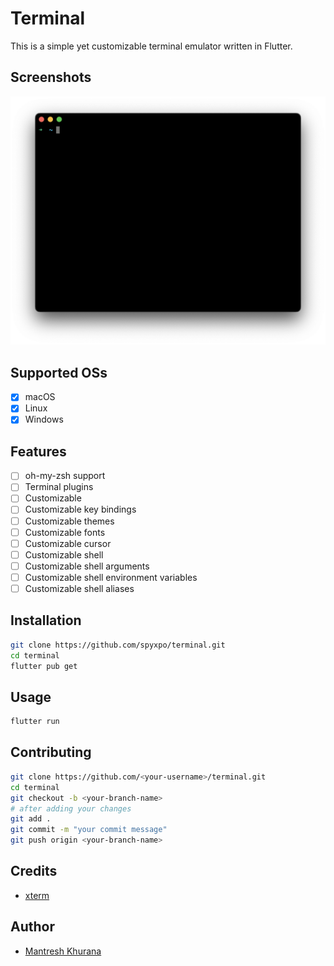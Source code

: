 # Terminal

This is a simple yet customizable terminal emulator written in Flutter.

## Screenshots

![Screenshot 1](./screenshots/screenshot-1.png)

## Supported OSs

- [x] macOS
- [x] Linux
- [x] Windows

## Features

- [ ] oh-my-zsh support
- [ ] Terminal plugins
- [ ] Customizable
- [ ] Customizable key bindings
- [ ] Customizable themes
- [ ] Customizable fonts
- [ ] Customizable cursor
- [ ] Customizable shell
- [ ] Customizable shell arguments
- [ ] Customizable shell environment variables
- [ ] Customizable shell aliases

## Installation

```bash
git clone https://github.com/spyxpo/terminal.git
cd terminal
flutter pub get
```

## Usage

```bash
flutter run
```

## Contributing

```bash
git clone https://github.com/<your-username>/terminal.git
cd terminal
git checkout -b <your-branch-name>
# after adding your changes
git add .
git commit -m "your commit message"
git push origin <your-branch-name>
```

## Credits

- [xterm](https://pub.dev/packages/xterm)

## Author

- [Mantresh Khurana](https://github.com/mantreshkhurana)
